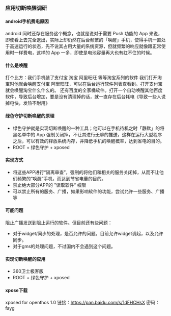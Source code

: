 ### 应用切断唤醒调研

#### android手机费电原因
android 同时还存在服务这个概念，也就是说对于需要 Push 功能的 App 来说，即使看上去完全退出，实际上却仍然在后台频繁的「唤醒」手机，使得手机一直处于高速运行的状态，先不说其占用大量的系统资源，但就频繁的响应就像跟正常使用时一样费电，这样的 App 一多，即使是电池容量再大也有扛不住的时候。

#### 什么是唤醒

打个比方：我们手机装了支付宝 淘宝 阿里旺旺 等等淘宝系列的软件
我们打开淘宝时他就会唤醒支付宝 阿里旺旺，可以在后台运行软件列表查看到。打开支付宝就会唤醒淘宝什么什么的。
还有百度的全家桶软件。打开一个自动唤醒其他百度软件，导致后台增加，要是没有清理掉的话，就一直存在后台耗电《导致一些人说掉电快，发热不耐用》

#### 绿色守护切断唤醒的原理

-  绿色守护就是实现切断唤醒的一种工具；他可以在手机待机之时「静默」的将黑名单中的 App 强制关闭掉，不让其进行无聊的推送，这样在运行大型程序之后，可以有效的释放系统内存，并降低手机的唤醒概率，达到省电的目的。
-  ROOT + 绿色守护 + xposed

#### 实现方式

-  将这些APP进行“隔离审查”，强制的将他们和相关的服务关闭掉，从而不让他们频繁的“唤醒”手机，而达到节省电量的目的。
-  禁止绝大部分APP的 ”读取软件“ 权限
-  可以禁止所有的服务、广播，如果影响软件的功能，尝试允许一些服务、广播等

#### 可能问题

阻止广播发送到阻止运行的软件。但目前还有些问题：
- 对于widget/同步的处理，是否允许的问题。目前允许widget调起，以及允许同步。
- 对于gms的处理问题，不过国内不会遇到这个问题。

#### 实现切断唤醒的应用

-  360卫士极客版
-  ROOT + 绿色守护 + xposed

#### xpose下载
xposed for openthos 1.0 链接：https://pan.baidu.com/s/1dFHCHsX 密码：fayg
